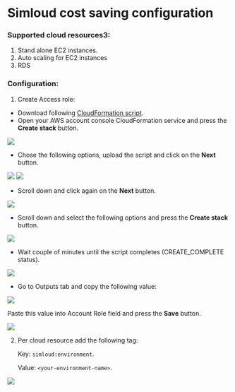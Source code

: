# Simloud cost saving configuration

### Supported cloud resources3:

1. Stand alone EC2 instances.
2. Auto scaling for EC2 instances
3. RDS

### Configuration:

1. Create Access role:

- Download following [CloudFormation script](https://drive.google.com/file/d/1JCgKJ4DRPt2Ipm6cvELNQAaYlvB8LtRW/view?usp=sharing).
- Open your AWS account console CloudFormation service and press the **Create stack** button.

![](/img/cost-saving/configuration/image1.png)

- Chose the following options, upload the script and click on the **Next** button.

![](/img/cost-saving/configuration/image2.png)
![](/img/cost-saving/configuration/image3.png)

- Scroll down and click again on the **Next** button.

![](/img/cost-saving/configuration/image4.png)

- Scroll down and select the following options and press the **Create stack** button.

![](/img/cost-saving/configuration/image5.png)

- Wait couple of minutes until the script completes (CREATE_COMPLETE status).

![](/img/cost-saving/configuration/image6.png)

- Go to Outputs tab and copy the following value:

![](/img/cost-saving/configuration/image7.png)

Paste this value into Account Role field and press the **Save** button.

![](/img/cost-saving/configuration/image8.png)

2. Per cloud resource add the following tag:

   Key: `simloud:environment`.

   Value: `<your-environment-name>`.

![](/img/cost-saving/configuration/image9.png)
